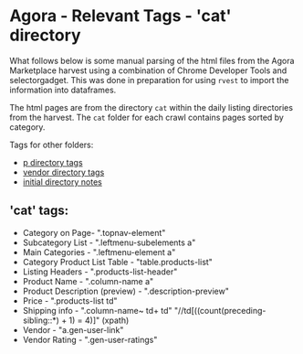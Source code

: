 # Agora - Relevant Tags - 'cat' directory

What follows below is some manual parsing of the html files from the Agora Marketplace harvest using a combination of Chrome Developer Tools and selectorgadget. This was done in preparation for using `rvest` to import the information into dataframes. 

The html pages are from the directory `cat` within the daily listing directories from the harvest. The `cat` folder for each crawl contains pages sorted by category.

Tags for other folders:
- [p directory tags](ag-RelevantTags-p.md)
- [vendor directory tags](ag-RelevantTags-vendor.md)
- [initial directory notes](agDirectoryNotes.md)


## 'cat' tags:

- Category on Page- ".topnav-element"
- Subcategory List - ".leftmenu-subelements a"
- Main Categories - ".leftmenu-element a"
- Category Product List Table - "table.products-list"
- Listing Headers - ".products-list-header"
- Product Name - ".column-name a"
- Product Description (preview) - ".description-preview"
- Price - ".products-list td"
- Shipping info - ".column-name~ td+ td" "//td[((count(preceding-sibling::*) + 1) = 4)]" (xpath)
- Vendor - "a.gen-user-link"
- Vendor Rating - ".gen-user-ratings"
